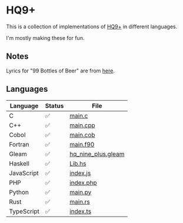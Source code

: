 # HQ9+

This is a collection of implementations of [HQ9+](https://cliffle.com/esoterica/hq9plus/) in different languages.

I'm mostly making these for fun.

## Notes

Lyrics for "99 Bottles of Beer" are from [here](http://www.99-bottles-of-beer.net/lyrics.html).

## Languages

| Language   | Status | File                                                |
| ---------- | ------ | --------------------------------------------------- |
| C          | ✅     | [main.c](/c/main.c)                                 |
| C++        | ✅     | [main.cpp](/cpp/main.cpp)                           |
| Cobol      | ✅     | [main.cob](/cobol/main.cob)                         |
| Fortran    | ✅     | [main.f90](/fortran/main.f90)                       |
| Gleam      | ✅     | [hq_nine_plus.gleam](/gleam/src/hq_nine_plus.gleam) |
| Haskell    | ✅     | [Lib.hs](/haskell/src/Lib.hs)                       |
| JavaScript | ✅     | [index.js](/javascript/index.js)                    |
| PHP        | ✅     | [index.php](/php/index.php)                         |
| Python     | ✅     | [main.py](/python/main.py)                          |
| Rust       | ✅     | [main.rs](/rust/src/main.rs)                        |
| TypeScript | ✅     | [index.ts](/typescript/index.ts)                    |
